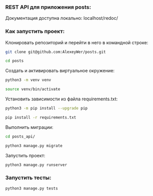 ### REST API для приложения posts:

Документация доступна локально: localhost/redoc/

### Как запустить проект:

Клонировать репозиторий и перейти в него в командной строке:

``` bash
git clone git@github.com:AlexeyWer/posts.git
```

``` bash
cd posts
```

Cоздать и активировать виртуальное окружение:

``` bash
python3 -m venv venv
```

``` bash
source venv/bin/activate
```

Установить зависимости из файла requirements.txt:

``` bash
python3 -m pip install --upgrade pip
```

``` bash
pip install -r requirements.txt
```

Выполнить миграции:
``` bash
cd posts_api/
```

``` bash
python3 manage.py migrate
```

Запустить проект:

``` bash
python3 manage.py runserver
```

### Запустить тесты:

``` bash
python3 manage.py tests
```
